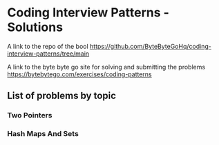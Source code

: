 <h1>Coding Interview Patterns - Solutions</h1>


A link to the repo of the bool https://github.com/ByteByteGoHq/coding-interview-patterns/tree/main


A link to the byte byte go site for solving and submitting the problems https://bytebytego.com/exercises/coding-patterns

<h2>List of problems by topic</h2>
<h3>Two Pointers</h3>
<h3>Hash Maps And Sets</h3>
